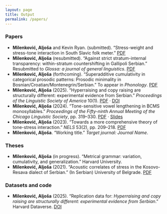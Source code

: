 ```yaml
---
layout: page
title: Output
permalink: /papers/
---
```


### Papers

- **Milenković, Aljoša** and Kevin Ryan. (submitted). “Stress-weight and stress-tone interaction in South Slavic folk meter.”  [PDF](/metrics.pdf)
- **Milenković, Aljoša** (resubmitted). “Against strict stratum-internal transparency: within-stratum countershifting in Gallipoli Serbian.” Resubmitted to *Glossa: a journal of general linguistics*. [PDF](/final.pdf)
- **Milenković, Aljoša** (forthcoming). “Superadditive cumulativity in categorical prosodic patterns: Prosodic minimality in Bosnian/Croatian/Montenegrin/Serbian.” To appear in *Phonology*. [PDF](/final.pdf)
- **Milenković, Aljoša** (2025). “Hyperraising and copy raising are structurally different: experimental evidence from Serbian.” *Proceedings of the Linguistic Society of America* 10(1). [PDF](/hyperraising.pdf) · [DOI](https://doi.org/10.3765/plsa.v10i1.5938)
- **Milenković, Aljoša** (2024). “Tone-sensitive vowel lengthening in BCMS monosyllables.” *Proceedings of the Fifty-ninth Annual Meeting of the Chicago Linguistic Society*, pp. 319–330. [PDF](/final.pdf) · [Slides](/presentations/another-title-slides.pdf)
- **Milenković, Aljoša** (2023). “Towards a more comprehensive theory of tone-stress interaction.” *NELS* 53(2), pp. 209–218. [PDF](/nels.pdf)
- **Milenković, Aljoša**. “Working title.” *Target journal:* *Journal Name*.

### Theses

- **Milenković, Aljoša** (in progress). “Metrical grammar: variation, cumulativity, and generalization.” Harvard University.
- **Milenković, Aljoša** (2021). “Acoustic correlates of stress in the Kosovo-Resava dialect of Serbian.” (In Serbian) University of Belgrade. [PDF](/nels.pdf)

### Datasets and code

- **Milenković, Aljoša** (2025). “Replication data for: *Hyperraising and copy raising are structurally different: experimental evidence from Serbian*.” Harvard Dataverse. [DOI](https://doi.org/10.7910/DVN/JHH7MQ)

